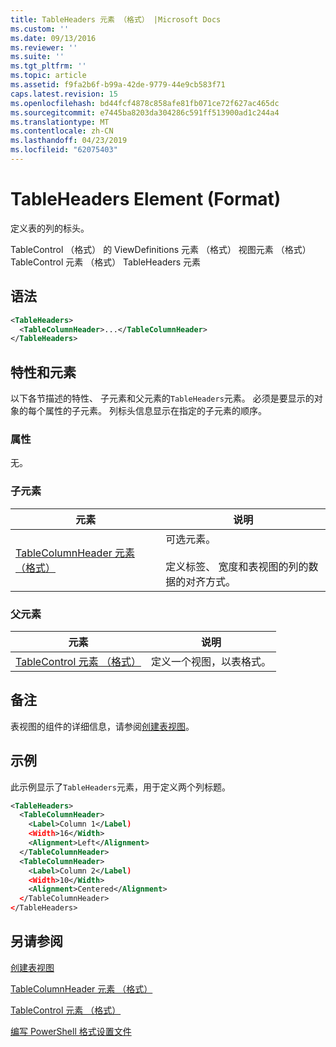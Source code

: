 ```yaml
---
title: TableHeaders 元素 （格式） |Microsoft Docs
ms.custom: ''
ms.date: 09/13/2016
ms.reviewer: ''
ms.suite: ''
ms.tgt_pltfrm: ''
ms.topic: article
ms.assetid: f9fa2b6f-b99a-42de-9779-44e9cb583f71
caps.latest.revision: 15
ms.openlocfilehash: bd44fcf4878c858afe81fb071ce72f627ac465dc
ms.sourcegitcommit: e7445ba8203da304286c591ff513900ad1c244a4
ms.translationtype: MT
ms.contentlocale: zh-CN
ms.lasthandoff: 04/23/2019
ms.locfileid: "62075403"
---
```

# <a name="tableheaders-element-format"></a>TableHeaders Element (Format)

定义表的列的标头。

TableControl （格式） 的 ViewDefinitions 元素 （格式） 视图元素 （格式） TableControl 元素 （格式） TableHeaders 元素

## <a name="syntax"></a>语法

```xml
<TableHeaders>
  <TableColumnHeader>...</TableColumnHeader>
</TableHeaders>

```

## <a name="attributes-and-elements"></a>特性和元素

以下各节描述的特性、 子元素和父元素的`TableHeaders`元素。 必须是要显示的对象的每个属性的子元素。 列标头信息显示在指定的子元素的顺序。

### <a name="attributes"></a>属性

无。

### <a name="child-elements"></a>子元素

|元素|说明|
|-------------|-----------------|
|[TableColumnHeader 元素 （格式）](./tablecolumnheader-element-format.md)|可选元素。<br /><br /> 定义标签、 宽度和表视图的列的数据的对齐方式。|

### <a name="parent-elements"></a>父元素

|元素|说明|
|-------------|-----------------|
|[TableControl 元素 （格式）](./tablecontrol-element-format.md)|定义一个视图，以表格式。|

## <a name="remarks"></a>备注

表视图的组件的详细信息，请参阅[创建表视图](./creating-a-table-view.md)。

## <a name="example"></a>示例

此示例显示了`TableHeaders`元素，用于定义两个列标题。

```xml
<TableHeaders>
  <TableColumnHeader>
    <Label>Column 1</Label)
    <Width>16</Width>
    <Alignment>Left</Alignment>
  </TableColumnHeader>
  <TableColumnHeader>
    <Label>Column 2</Label)
    <Width>10</Width>
    <Alignment>Centered</Alignment>
  </TableColumnHeader>
</TableHeaders>
```

## <a name="see-also"></a>另请参阅

[创建表视图](./creating-a-table-view.md)

[TableColumnHeader 元素 （格式）](./tablecolumnheader-element-format.md)

[TableControl 元素 （格式）](./tablecontrol-element-format.md)

[编写 PowerShell 格式设置文件](./writing-a-powershell-formatting-file.md)
